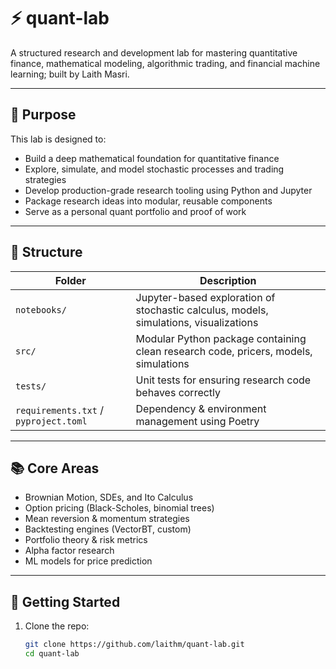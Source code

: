 # ⚡ quant-lab

A structured research and development lab for mastering quantitative finance, mathematical modeling, algorithmic trading, and financial machine learning; built by Laith Masri.

---

## 🧠 Purpose

This lab is designed to:
- Build a deep mathematical foundation for quantitative finance
- Explore, simulate, and model stochastic processes and trading strategies
- Develop production-grade research tooling using Python and Jupyter
- Package research ideas into modular, reusable components
- Serve as a personal quant portfolio and proof of work

---

## 📁 Structure

| Folder          | Description |
|------------------|-------------|
| `notebooks/`     | Jupyter-based exploration of stochastic calculus, models, simulations, visualizations |
| `src/`  | Modular Python package containing clean research code, pricers, models, simulations |
| `tests/`         | Unit tests for ensuring research code behaves correctly |
| `requirements.txt` / `pyproject.toml` | Dependency & environment management using Poetry |

---

## 📚 Core Areas

- Brownian Motion, SDEs, and Ito Calculus
- Option pricing (Black-Scholes, binomial trees)
- Mean reversion & momentum strategies
- Backtesting engines (VectorBT, custom)
- Portfolio theory & risk metrics
- Alpha factor research
- ML models for price prediction

---

## 🚀 Getting Started

1. Clone the repo:
   ```bash
   git clone https://github.com/laithm/quant-lab.git
   cd quant-lab
